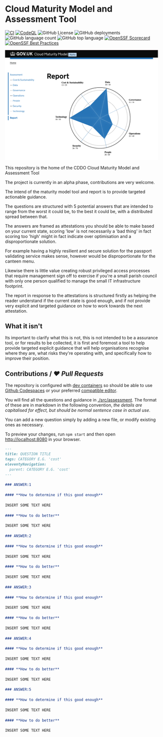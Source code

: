 # Cloud Maturity Model and Assessment Tool

[![CI](https://github.com/co-cddo/cloudmaturity/actions/workflows/ci.yaml/badge.svg)](https://github.com/co-cddo/cloudmaturity/actions/workflows/ci.yaml) [![CodeQL](https://github.com/co-cddo/cloudmaturity/actions/workflows/github-code-scanning/codeql/badge.svg)](https://github.com/co-cddo/cloudmaturity/actions/workflows/github-code-scanning/codeql) ![GitHub License](https://img.shields.io/github/license/co-cddo/cloudmaturity) ![GitHub deployments](https://img.shields.io/github/deployments/co-cddo/cloudmaturity/github-pages) ![GitHub language count](https://img.shields.io/github/languages/count/co-cddo/cloudmaturity) ![GitHub top language](https://img.shields.io/github/languages/top/co-cddo/cloudmaturity) [![OpenSSF Scorecard](https://api.scorecard.dev/projects/github.com/co-cddo/cloudmaturity/badge)](https://scorecard.dev/viewer/?uri=github.com/co-cddo/cloudmaturity) [![OpenSSF Best Practices](https://www.bestpractices.dev/projects/8980/badge)](https://www.bestpractices.dev/projects/8980)

![Screenshot from report page](images/report-screengrab.png)

This repository is the home of the CDDO Cloud Maturity Model and Assessment Tool

The project is currently in an alpha phase, contributions are very welcome.

The intend of the maturity model tool and report is to provide targeted actionable guidance.

The questions are structured with 5 potential answers that are intended to range from the worst it could be, to the best it could be, with a distributed spread between that.

The answers are framed as attestations you should be able to make based on your current state, scoring 'low' is not necessarily a 'bad thing' in fact scoring too 'high' might in fact indicate over optimisation and a disproportionate solution.

For example having a highly resilient and secure solution for the passport validating service makes sense, however would be disproportionate for the canteen menu.

Likewise there is little value creating robust privileged access processes that require management sign off to exercise if you're a small parish council with only one person qualified to manage the small IT infrastructure footprint.

The report in response to the attestations is structured firstly as helping the reader understand if the current state is good enough, and if not provide very explicit and targeted guidance on how to work towards the next attestation.

## What it isn't

Its important to clarify what this is not, this is not intended to be a assurance tool, or for results to be collected, it is first and foremost a tool to help provide targeted explicit guidance that will help organisations recognise where they are, what risks they're operating with, and specifically how to improve their position.

## Contributions / _❤️ Pull Requests_

The repository is configured with [dev containers](https://containers.dev/) so should be able to use [Github Codespaces](https://github.com/features/codespaces) or your preferred [compatible editor](https://containers.dev/supporting#editors).

You will find all the questions and guidance in [./src/assessment](./src/assessment/).
The format of these are in markdown in the following convention, _the details are capitalised for effect, but should be normal sentence case in actual use_.

You can add a new question simply by adding a new file, or modify existing ones as necessary.

To preview your changes, run `npm start` and then open [http://localhost:8080](http://localhost:8080) in your browser.

```markdown
---
title: QUESTION TITLE
tags: CATEGORY E.G. 'cost'
eleventyNavigation:
  parent: CATEGORY E.G. 'cost'
---

### ANSWER:1

#### **How to determine if this good enough**

INSERT SOME TEXT HERE

#### **How to do better**

INSERT SOME TEXT HERE

### ANSWER:2

#### **How to determine if this good enough**

INSERT SOME TEXT HERE

#### **How to do better**

INSERT SOME TEXT HERE

### ANSWER:3

#### **How to determine if this good enough**

INSERT SOME TEXT HERE

#### **How to do better**

INSERT SOME TEXT HERE

### ANSWER:4

#### **How to determine if this good enough**

INSERT SOME TEXT HERE

#### **How to do better**

INSERT SOME TEXT HERE

### ANSWER:5

#### **How to determine if this good enough**

INSERT SOME TEXT HERE

#### **How to do better**

INSERT SOME TEXT HERE
```
